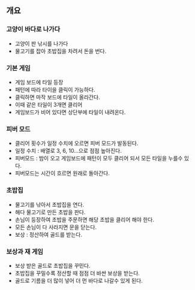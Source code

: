 ## 개요
### 고양이 바다로 나가다
- 고양이 판 낚시를 나가다
- 물고기를 잡아 초밥집을 차려서 돈을 번다.

### 기본 게임 
- 게임 보드에 타일 등장
- 패턴에 따라 타이을 클릭이 가능하다.
- 클릭하면 마작 보드에 타일이 올라간다.
- 이때 같은 타일이 3개면 클리어
- 게임보드가 비어 있다면 상단부에 타일이 내려온다.

### 피버 모드
- 클리어 횟수가 일정 수치에 오르면 피버 모드가 발동된다.
- 일정 수치 : 배열로 3, 6, 10...으로 점점 높아진다.
- 피버모드 : 밤이 오고 게임보드에 패턴이 모두 클리어 되서 모든 타일을 누를수 있다.
- 피버모드는 시간이 흐르면 원래로 돌아간다.

### 초밥집
- 물고기를 낚아서 초밥집을 연다.
- 해다 물고기로 만든 초밥을 판다.
- 손님이 등장하여 초밥을 주문하면 해당 초밥을 클리어 해야 한다.
- 모든 손님이 다 사라지면 문을 닫는다.
- 보상 : 정산하여 골드를 받는다.

### 보상과 재 게임
- 보상 받은 골드로 초밥집을 꾸민다.
- 초밥집을 꾸밀수록 정산할 때 점점 더 바싼 보상을 받는다. 
- 골드로 기름을 더 많이 넣어 더 먼 바다로 나갈수 있게 된다. 










